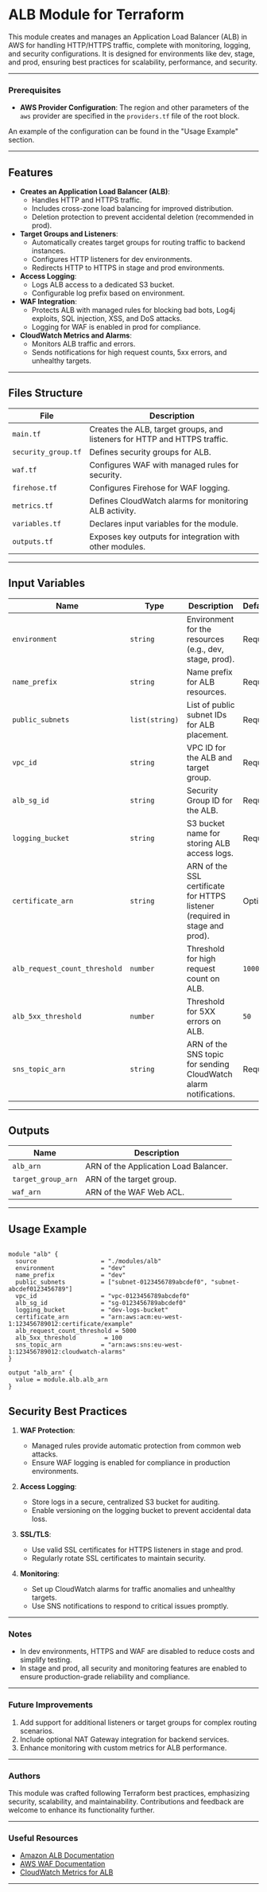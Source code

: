 # ALB Module for Terraform

This module creates and manages an Application Load Balancer (ALB) in AWS for handling HTTP/HTTPS traffic, complete with monitoring, logging, and security configurations. It is designed for environments like dev, stage, and prod, ensuring best practices for scalability, performance, and security.

---

### Prerequisites

- **AWS Provider Configuration**:
The region and other parameters of the `aws` provider are specified in the `providers.tf` file of the root block.

An example of the configuration can be found in the "Usage Example" section.

---

## Features

- **Creates an Application Load Balancer (ALB)**:
  - Handles HTTP and HTTPS traffic.
  - Includes cross-zone load balancing for improved distribution.
  - Deletion protection to prevent accidental deletion (recommended in prod).
- **Target Groups and Listeners**:
  - Automatically creates target groups for routing traffic to backend instances.
  - Configures HTTP listeners for dev environments.
  - Redirects HTTP to HTTPS in stage and prod environments.
- **Access Logging**:
  - Logs ALB access to a dedicated S3 bucket.
  - Configurable log prefix based on environment.
- **WAF Integration**:
  - Protects ALB with managed rules for blocking bad bots, Log4j exploits, SQL injection, XSS, and DoS attacks.
  - Logging for WAF is enabled in prod for compliance.
- **CloudWatch Metrics and Alarms**:
  - Monitors ALB traffic and errors.
  - Sends notifications for high request counts, 5xx errors, and unhealthy targets.

---

## Files Structure

| **File**           | **Description**                                                                          |
|--------------------|------------------------------------------------------------------------------------------|
| `main.tf`          | Creates the ALB, target groups, and listeners for HTTP and HTTPS traffic.                |
| `security_group.tf`| Defines security groups for ALB.                                                         |
| `waf.tf`           | Configures WAF with managed rules for security.                                          |
| `firehose.tf`      | Configures Firehose for WAF logging.                                                     |
| `metrics.tf`       | Defines CloudWatch alarms for monitoring ALB activity.                                   |
| `variables.tf`     | Declares input variables for the module.                                                 |
| `outputs.tf`       | Exposes key outputs for integration with other modules.                                  |

---

## Input Variables

| **Name**                        | **Type**       | **Description**                                                                        | **Default/Required**  |
|---------------------------------|----------------|----------------------------------------------------------------------------------------|-----------------------|
| `environment`                   | `string`       | Environment for the resources (e.g., dev, stage, prod).                                | Required              |
| `name_prefix`                   | `string`       | Name prefix for ALB resources.                                                         | Required              |
| `public_subnets`                | `list(string)` | List of public subnet IDs for ALB placement.                                           | Required              |
| `vpc_id`                        | `string`       | VPC ID for the ALB and target group.                                                   | Required              |
| `alb_sg_id`                     | `string`       | Security Group ID for the ALB.                                                         | Required              |
| `logging_bucket`                | `string`       | S3 bucket name for storing ALB access logs.                                            | Required              |
| `certificate_arn`               | `string`       | ARN of the SSL certificate for HTTPS listener (required in stage and prod).            | Optional              |
| `alb_request_count_threshold`   | `number`       | Threshold for high request count on ALB.                                               | `1000`                |
| `alb_5xx_threshold`             | `number`       | Threshold for 5XX errors on ALB.                                                       | `50`                  |
| `sns_topic_arn`                 | `string`       | ARN of the SNS topic for sending CloudWatch alarm notifications.                       | Required              |

---

## Outputs

| **Name**            | **Description**                                  |
|---------------------|--------------------------------------------------|
| `alb_arn`           | ARN of the Application Load Balancer.            |
| `target_group_arn`  | ARN of the target group.                         |
| `waf_arn`           | ARN of the WAF Web ACL.                          |

---

## Usage Example

```hcl

module "alb" {
  source                  = "./modules/alb"
  environment             = "dev"
  name_prefix             = "dev"
  public_subnets          = ["subnet-0123456789abcdef0", "subnet-abcdef0123456789"]
  vpc_id                  = "vpc-0123456789abcdef0"
  alb_sg_id               = "sg-0123456789abcdef0"
  logging_bucket          = "dev-logs-bucket"
  certificate_arn         = "arn:aws:acm:eu-west-1:123456789012:certificate/example"
  alb_request_count_threshold = 5000
  alb_5xx_threshold        = 100
  sns_topic_arn           = "arn:aws:sns:eu-west-1:123456789012:cloudwatch-alarms"
}

output "alb_arn" {
  value = module.alb.alb_arn
}

```

## Security Best Practices

1. **WAF Protection**:
   - Managed rules provide automatic protection from common web attacks.
   - Ensure WAF logging is enabled for compliance in production environments.

2. **Access Logging**:
   - Store logs in a secure, centralized S3 bucket for auditing.
   - Enable versioning on the logging bucket to prevent accidental data loss.

3. **SSL/TLS**:
   - Use valid SSL certificates for HTTPS listeners in stage and prod.
   - Regularly rotate SSL certificates to maintain security.

4. **Monitoring**:
   - Set up CloudWatch alarms for traffic anomalies and unhealthy targets.
   - Use SNS notifications to respond to critical issues promptly.

---

### Notes

- In dev environments, HTTPS and WAF are disabled to reduce costs and simplify testing.
- In stage and prod, all security and monitoring features are enabled to ensure production-grade reliability and compliance.

---

### Future Improvements

1. Add support for additional listeners or target groups for complex routing scenarios.
2. Include optional NAT Gateway integration for backend services.
3. Enhance monitoring with custom metrics for ALB performance.

---

### Authors

This module was crafted following Terraform best practices, emphasizing security, scalability, and maintainability. Contributions and feedback are welcome to enhance its functionality further.

---

### Useful Resources

- [Amazon ALB Documentation](https://docs.aws.amazon.com/elasticloadbalancing/latest/application/introduction.html)
- [AWS WAF Documentation](https://docs.aws.amazon.com/waf/index.html)
- [CloudWatch Metrics for ALB](https://docs.aws.amazon.com/elasticloadbalancing/latest/application/load-balancer-cloudwatch-metrics.html)

---